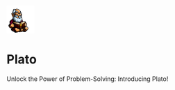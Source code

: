 <img src="./images/plato_1.png" width="64px"/>

# Plato
Unlock the Power of Problem-Solving: Introducing Plato! 
